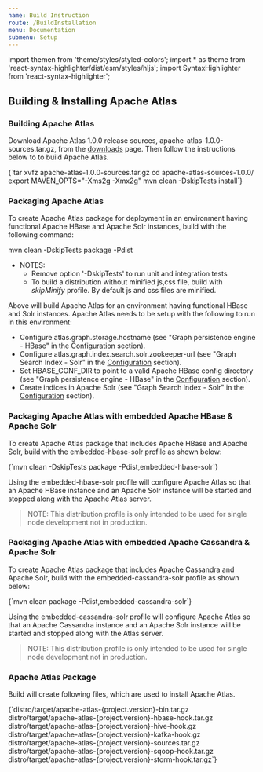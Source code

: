 ```yaml
---
name: Build Instruction
route: /BuildInstallation
menu: Documentation
submenu: Setup
---
```


import  themen  from 'theme/styles/styled-colors';
import  * as theme  from 'react-syntax-highlighter/dist/esm/styles/hljs';
import SyntaxHighlighter from 'react-syntax-highlighter';

## Building & Installing Apache Atlas

### Building Apache Atlas
Download Apache Atlas 1.0.0 release sources, apache-atlas-1.0.0-sources.tar.gz, from the [downloads](#/Downloads) page.
Then follow the instructions below to to build Apache Atlas.



<SyntaxHighlighter wrapLines={true} language="powershell" style={theme.dark}>
{`tar xvfz apache-atlas-1.0.0-sources.tar.gz
cd apache-atlas-sources-1.0.0/
export MAVEN_OPTS="-Xms2g -Xmx2g"
mvn clean -DskipTests install`}
</SyntaxHighlighter>


### Packaging Apache Atlas
To create Apache Atlas package for deployment in an environment having functional Apache HBase and Apache Solr instances, build with the following command:

<SyntaxHighlighter wrapLines={true} language="powershell" style={theme.dark}>
mvn clean -DskipTests package -Pdist
</SyntaxHighlighter>

   * NOTES:
      * Remove option '-DskipTests' to run unit and integration tests
      * To build a distribution without minified js,css file, build with _skipMinify_ profile. By default js and css files are minified.


Above will build Apache Atlas for an environment having functional HBase and Solr instances. Apache Atlas needs to be setup with the following to run in this environment:
   * Configure atlas.graph.storage.hostname (see "Graph persistence engine - HBase" in the [Configuration](#/Configuration) section).
   * Configure atlas.graph.index.search.solr.zookeeper-url (see "Graph Search Index - Solr" in the [Configuration](#/Configuration) section).
   * Set HBASE_CONF_DIR to point to a valid Apache HBase config directory (see "Graph persistence engine - HBase" in the [Configuration](#/Configuration) section).
   * Create indices in Apache Solr (see "Graph Search Index - Solr" in the [Configuration](#/Configuration) section).


### Packaging Apache Atlas with embedded Apache HBase & Apache Solr
To create Apache Atlas package that includes Apache HBase and Apache Solr, build with the embedded-hbase-solr profile as shown below:

<SyntaxHighlighter wrapLines={true} language="powershell" style={theme.dark}>
{`mvn clean -DskipTests package -Pdist,embedded-hbase-solr`}
</SyntaxHighlighter>

Using the embedded-hbase-solr profile will configure Apache Atlas so that an Apache HBase instance and an Apache Solr instance will be started and stopped along with the Apache Atlas server.

>NOTE: This distribution profile is only intended to be used for single node development not in production.

### Packaging Apache Atlas with embedded Apache Cassandra & Apache Solr
To create Apache Atlas package that includes Apache Cassandra and Apache Solr, build with the embedded-cassandra-solr profile as shown below:

<SyntaxHighlighter wrapLines={true} language="powershell" style={theme.dark}>
{`mvn clean package -Pdist,embedded-cassandra-solr`}
</SyntaxHighlighter>

Using the embedded-cassandra-solr profile will configure Apache Atlas so that an Apache Cassandra instance and an Apache Solr instance will be started and stopped along with the Atlas server.

>NOTE: This distribution profile is only intended to be used for single node development not in production.

### Apache Atlas Package
Build will create following files, which are used to install Apache Atlas.


<SyntaxHighlighter wrapLines={true} language="powershell" style={theme.dark}>
{`distro/target/apache-atlas-{project.version}-bin.tar.gz
distro/target/apache-atlas-{project.version}-hbase-hook.tar.gz
distro/target/apache-atlas-{project.version}-hive-hook.gz
distro/target/apache-atlas-{project.version}-kafka-hook.gz
distro/target/apache-atlas-{project.version}-sources.tar.gz
distro/target/apache-atlas-{project.version}-sqoop-hook.tar.gz
distro/target/apache-atlas-{project.version}-storm-hook.tar.gz`}
</SyntaxHighlighter>
